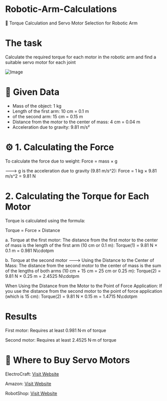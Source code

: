 # Robotic-Arm-Calculations

🦾 Torque Calculation and Servo Motor Selection for Robotic Arm




# The task 

Calculate the required torque for each motor in the robotic arm and find a suitable servo motor for each joint

![Image](https://github.com/user-attachments/assets/0747f5a5-15c1-4e7f-ad17-6754e8d49e2a)







# 📌 Given Data

- Mass of the object: 1 kg
- Length of the first arm: 10 cm = 0.1 m
- of the second arm: 15 cm = 0.15 m
- Distance from the motor to the center of mass: 4 cm = 0.04 m
- Acceleration due to gravity: 9.81 m/s²



# ⚙️ 1. Calculating the Force

To calculate the force due to weight:
Force = mass × g

---> g is the acceleration due to gravity (9.81 m/s^2):
Force = 1 kg × 9.81 m/s^2 = 9.81 N




#  2. Calculating the Torque for Each Motor

Torque is calculated using the formula:

Torque = Force × Distance


a. Torque at the first motor:
The distance from the first motor to the center of mass is the length of the first arm (10 cm or 0.1 m): Torque(1) = 9.81 N × 0.1 m = 0.981 N\cdotpm


b. Torque at the second motor ---> Using the Distance to the Center of Mass: 
The distance from the second motor to the center of mass is the sum of the lengths of both arms (10 cm + 15 cm = 25 cm or 0.25 m):
Torque(2) = 9.81 N × 0.25 m = 2.4525 N\cdotpm

When Using the Distance from the Motor to the Point of Force Application:
If you use the distance from the second motor to the point of force application (which is 15 cm):
Torque(2) = 9.81 N × 0.15 m = 1.4715 N\cdotpm




# Results

First motor: Requires at least 0.981 N·m of torque

Second motor: Requires at least 2.4525 N·m of torque




# 🛒 Where to Buy Servo Motors

ElectroCraft: [Visit Website](https://www.electrocraft.com/)

Amazon: [Visit Website](https://www.amazon.com/)

RobotShop: [Visit Website](https://www.robotshop.com/)
